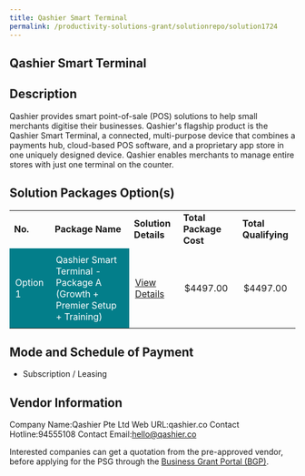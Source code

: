 ```yaml
---
title: Qashier Smart Terminal
permalink: /productivity-solutions-grant/solutionrepo/solution1724
---
```


## Qashier Smart Terminal

## Description

Qashier provides smart point-of-sale (POS) solutions to help small merchants digitise their businesses. Qashier's flagship product is the Qashier Smart Terminal, a connected, multi-purpose device that combines a payments hub, cloud-based POS software, and a proprietary app store in one uniquely designed device. Qashier enables merchants to manage entire stores with just one terminal on the counter.

## Solution Packages Option(s)

<table>
<tr>
<td><b>No.</b></td>
<td><b>Package Name</b></td>
<td><b>Solution Details</b></td>
<td><b>Total Package Cost</b></td>
<td><b>Total Qualifying</b></td>
</tr>
<tr>
<td style='padding: 10px; background-color: #037E8A; color: #FFFFFF;'>Option 1</td>
<td style='padding: 10px; background-color: #037E8A; color: #FFFFFF;'>Qashier Smart Terminal - Package A (Growth + Premier Setup + Training)</td>
<td style='padding: 10px;'><a href='https://www.gobusiness.gov.sg/images/psg/Desensitised_Qashier_Annex_3_CR_wef_26_Nov_2020_Part_1.pdf' target='_blank'>View Details</a></td>
<td style='padding: 10px;'>$4497.00</td>
<td style='padding: 10px;'>$4497.00</td>
</tr>
</table>

## Mode and Schedule of Payment

 - Subscription / Leasing

## Vendor Information

 Company Name:Qashier Pte Ltd 
Web URL:qashier.co 
Contact Hotline:94555108 
Contact Email:hello@qashier.co 


Interested companies can get a quotation from the pre-approved vendor, before applying for the PSG through the <a href='https://www.businessgrants.gov.sg/'>Business Grant Portal (BGP)</a>.

<script src="/jquery/resize-tables.js"></script>
